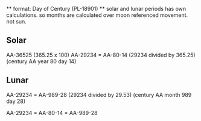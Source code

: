 ** format: Day of Century (PL-18901)
** solar and lunar periods has own calculations. so months are calculated over moon referenced movement. not sun.

## Solar

AA-36525 (365.25 x 100)
AA-29234 = AA-80-14 
(29234 divided by 365.25) (century AA year 80 day 14)

## Lunar

AA-29234 = AA-989-28
(29234 divided by 29.53) (century AA month 989 day 28)

AA-29234 = AA-80-14 = AA-989-28

